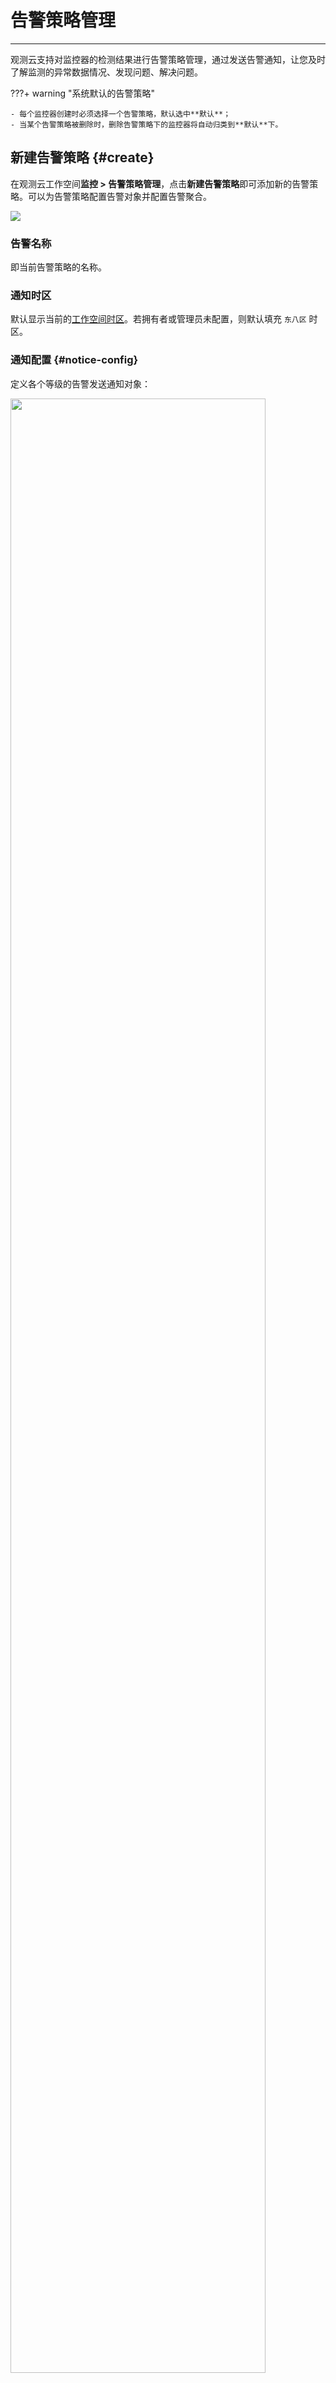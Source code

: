 # 告警策略管理
---


观测云支持对监控器的检测结果进行告警策略管理，通过发送告警通知，让您及时了解监测的异常数据情况、发现问题、解决问题。

???+ warning "系统默认的告警策略"

    - 每个监控器创建时必须选择一个告警策略，默认选中**默认**；   
    - 当某个告警策略被删除时，删除告警策略下的监控器将自动归类到**默认**下。

## 新建告警策略 {#create}

在观测云工作空间**监控 > 告警策略管理**，点击**新建告警策略**即可添加新的告警策略。可以为告警策略配置告警对象并配置告警聚合。

![](img/monitor2.png)

### 告警名称

即当前告警策略的名称。

### 通知时区

默认显示当前的[工作空间时区](../management/index.md#workspace)。若拥有者或管理员未配置，则默认填充 `东八区` 时区。

### 通知配置 {#notice-config}

定义各个等级的告警发送通知对象：

<img src="../img/notice-config.png" width="90%" >

???+ warning "恢复通知与通知延迟"

    - 恢复通知：当历史发送的异常告警事件恢复后，观测云会发送恢复通知到对应通知对象。例如：给某个群发送过相关事件的`紧急`通知，当这一状态开始恢复时，会向此群发送恢复通知。  
    - 通知延迟：告警通知并非产生后立即发送，会因为数据入库等问题存在最多 1 分钟的延迟。

:material-numeric-1-circle-outline: [事件等级](monitor/event-level-description.md)：包括**紧急、重要、警告、数据断档、信息、全部<font size=2>（该等级表示针对所有等级的事件配置统一的告警通知对象）</font>**。

- 一种事件等级可选择多次，如： 

<img src="../img/rule.png" width="90%" >

- 基于选定的事件等级，您可以联动[告警聚合](#pattern)进行告警通知。

:material-numeric-2-circle-outline: 通知对象：针对单个异常等级配置通知对象告警通知；通知对象可选择单个或多个。

???- abstract "对象类型如下："

    | 对象类型      | 说明      |
    | ----------- | ---------------- |
    | 空间成员      | 邮件通知，通过在管理 > [成员管理](../management/member-management.md)，添加通知对象。      |
    | 团队      | 邮件通知，一个团队可添加多个空间成员，通过在管理 > [成员管理](../management/member-management.md) > 团队管理，添加通知对象。      |
    | 邮件组      | 邮件通知，一个邮件组可添加多个团队，通过在监控 > [通知对象管理](notify-object.md)，添加通知对象。      |
    | 钉钉机器人、企业微信机器人、飞书机器人      | 群通知，通过在监控 > [通知对象管理](notify-object.md)，添加通知对象。      |
    | Webhook 自定义      | 用户自行设定，通过在监控 > [通知对象管理](notify-object.md)，添加通知对象。      |
    | 短信      | 短信通知，一个短信组可以添加多个空间成员，通过在监控 > [通知对象管理](notify-object.md)，添加通知对象。观测云体验版无短信通知，其他版本短信通知 0.1 元 / 条，按天计费，没有免费额度。      |
    | 自定义外部邮箱      | 输入邮箱回车即可；仅支持商业版和部署版用户。      |
    
#### 告警升级通知 {#upgrade}

<img src="../img/upgrade-notice.png" width="70%" >

针对每条通知规则可配置发送升级通知，若某段时间内持续产生相同等级的事件，可发送升级通知给某一对象。

若一个通知规则配置了两个升级，则：

- 如果相同级别的告警持续产生，观测云会检查时间间隔，确定是否需要发送升级通知；
- 发送完首次升级通知后，观测云会根据第二条升级通知配置的时间间隔，判断是否需要再次发送升级通知。

**注意**：

- 每条规则最多配置 2 个升级通知；
- 每个升级通知只会触发一次，不会存在重复告警的情况。

#### 过滤 {#filter}

<img src="../img/rule-1.png" width="90%" >

即，您可以在等级的基础上追加过滤条件。只有同时匹配等级和过滤条件的事件才会发送给对应的通知对象。

自动获取当前工作空间的字段，以 `key:value` 的形式通过**等于、不等于、通配和通配取反**的方式设置过滤条件。相同 `key` 字段的多个过滤条件之间为 OR 的关系，不同 `key` 字段的过滤条件之间为 `AND` 的关系。

**注意**：每条告警规则下仅能添加一组过滤条件，一组条件中可包含一条/多条过滤规则，过滤规则相结合进行条件的筛选。  

<!--
##### 场景运用

- 普通配置：同时匹配等级和过滤条件的事件才会发送给对应的通知对象。
- 自定义通知配置：基于所选的周期与时间，先进行触发时间的判断，再进行事件等级、过滤条件的规则检测，同时匹配后，再向通知对象进行发送。
- 等级为**全部**时：
-->


#### 自定义通知时间 {#custom}

如果您想指定某条告警规则的通知时间，可点击**自定义通知时间**进行配置。

**注意**：

- 在同一个告警策略的单条自定义通知配置中，若配置了多条规则，产生的异常事件会按照由上到下的顺序进行匹配，并会按照优先匹配的自定义配置发送告警通知。若一直未匹配到规则，则不会发送通知。

- 在配置监控器时，当[选择多个告警策略](./monitor/mutation-detection.md#alert)，监控器开启后，产生的异常事件会分别匹配选定的告警策略。

<img src="../img/notice-config-1.png" width="70%" >

:material-numeric-1-circle-outline: 支持修改配置名称；

:material-numeric-2-circle-outline: 周期：从按天、按周、按月及自定义这四个维度来划分事件所在的周期。

若选择自定义，需上传 CSV 文件，观测云会根据文件内的填写日期自动填充。文件内日期格式需为 `年/月/日` & `YYYY/MM/DD`；文件内日期数量最多不超过 365 个。

:material-numeric-3-circle-outline: 时间：需根据周期来限定当天事件产生的时间，并按照选定的时间区间发送通知，如选定 `09:00 - 10:00`，当策略生效，在这一个小时内产生的异常事件会匹配流入这一则自定义配置。

:material-numeric-4-circle-outline: 完成周期、时间相关的配置，即可选择告警级别与通知对象。


![](img/notice-config-2.gif)


### 重复告警（原告警沉默）

<img src="../img/alert-2.png" width="60%" >

若同一个事件不是非常紧急，但是告警通知频率高，可以通过设置重复告警通知的时间间隔这一方式来减少告警通知频率。

???+ warning "注意"

    1. 设置重复告警通知后事件会继续产生，但是告警通知不会再发送，产生的数据会存入[事件](../events/index.md)。
    2. 若选择【永久】这一重复告警选项，观测云仅发送首次告警通知，后续不再重复发送。



### 告警聚合 {#pattern}

:material-numeric-1-circle-outline: 不聚合：默认配置；在该模式下，告警事件会按照每 20 秒时间间隔合并为一封通知发送至对应通知对象；

:material-numeric-2-circle-outline: 规则聚合：在该模式下，您可以选择以下四种聚合规则并基于聚合周期来发送告警通知：

<img src="../img/alert.png" width="70%" >

| <div style="width: 150px"> 聚合规则 </div>     | 说明      |
| ----------- | ---------------- |
| 全部      | 基于告警策略配置的等级维度，在所选的聚合周期内生成对应的告警通知。      |
| 监控器 / 智能巡检 / SLO      | 按照监控器、智能巡检的检测规则或 SLO 的唯一 ID，联动聚合周期生成对应的告警通知。      |
| 检测维度      | 按照检测维度联动聚合周期生成对应的告警通知，例如 `host`。      |
| 标签      | 可通过[全局标签](../management/field-management.md)联动[监控器](./monitor/index.md#tags)，并按照聚合周期生成对应的告警通知；标签支持多选。<br />:warning: 若事件同时存在多个标签值，则按照页面配置的标签顺序优先命中到对应的告警通知，多个标签值的关系为 OR。    |

:material-numeric-3-circle-outline: 智能聚合：在该模式下，聚合周期内产生的事件将根据选中的 "标题" 或 "内容" 聚类分组，每个分组产生一条告警通知。

<img src="../img/alert-3.png" width="70%" >

- 聚合周期：在规则聚合的模式下，您可以选择手动设置一个时间范围（1-30分钟内），在这个时间段内新增的事件会被聚合成一条告警通知发送。如果超出这个聚合周期，新增的事件将会被聚合到新的告警通知中。
 
<img src="../img/alert-1.png" width="70%" >


## 告警策略列表

告警策略列表保存有当前工作空间内的全部告警策略。您可以查看告警策略名称、关联监控器、告警聚合以及进行其他相关操作。

![](img/monitor12.png)

| 功能 | 说明 |
| --- | --- |
| 查询 | 告警策略列表支持基于告警策略名称进行搜索。 |
| 批量操作 | 您可以选择批量删除特定告警策略。 |
| 关联监控器 | 展示告警策略下的监控器个数，点击个数可以跳转到监控器查看告警策略下的监控器详情。 |
| 告警聚合 | 即显示当前告警策略的聚合方式。 |
| 告警配置 | 点击 :material-bell-cog: 可以修改当前告警策略。 |
| 删除 | 当告警策略被删除时，删除告警策略下的监控器将<u>自动归类到默认</u>下。<br/>您还可以点击名称旁的 :material-crop-square: ，即可选中特定图表批量删除。 |


## 更多阅读

<div class="grid cards" markdown>

- [<font color="coral"> :fontawesome-solid-arrow-right-long: &nbsp; **告警策略：更精细化的通知对象配置**</font>](./alert-strategy.md)

</div>


<!--
## 告警示例

### 1、创建监控器

在**监控**中，新建监控器，点击 **+新建监控器** ，并选择对应检测规则（如：[阈值检测](monitor/threshold-detection.md)），开始配置检测规则。

![](img/monitor10.png)

### 2、配置告警对象

- 添加[告警对象](notify-object.md)

在**管理**，进入**成员管理**，点击**添加成员**，添加成功后，可用于告警通知的对象。

- 配置告警对象

在**监控器**，选择指定告警策略进行**告警配置**，并选择相关通知对象和告警沉默，点击**确定**。

![](img/monitor3.png)

### 3、告警通知

配置完成告警对象后，即可收到告警通知。

![](img/1-alert-1129.png)

**注意**：点击通知内容里的**前往观测云查看**，您可以通过观测云 APP 查看异常事件的详情信息。

> 下载观测云 APP 可以帮助您在移动设备上接收事件的告警通知，更多详情可前往 [移动端](../mobile/index.md)。


### 4、告警事件

在**监控器**，点击**查看相关事件**，即可在 **[事件](../events/index.md)** 查看对应的告警事件列表。
-->